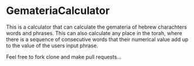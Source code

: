 # GemateriaCalculator
This is a calculator that can calculate the gemateria of hebrew charachters words and phrases.
This can also calculate any place in the torah, where there is a sequence of consecutive words that their numerical value add up to the value of the users input phrase.

Feel free to fork clone and make pull requests...
